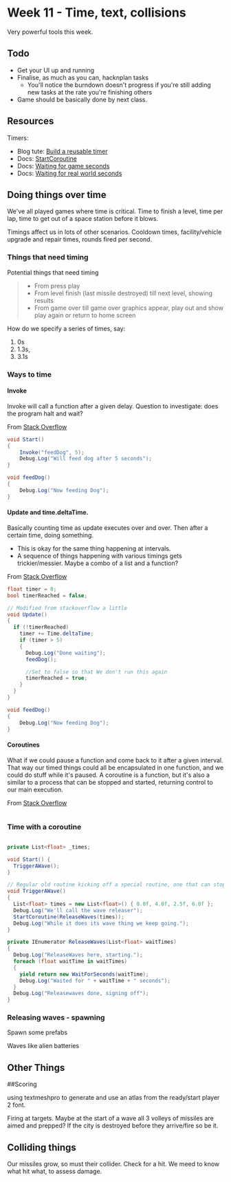 # Week 11 - Time, text, collisions

Very powerful tools this week.


## Todo

* Get your UI up and running
* Finalise, as much as you can, hacknplan tasks
  - You'll notice the burndown doesn't progress if you're still adding new tasks at the rate you're finishing others
* Game should be basically done by next class.

## Resources


Timers:
  - Blog tute: [Build a reusable timer](https://medium.com/@jaredehalpern/build-a-reusable-timer-in-unity-to-control-explosions-and-other-fun-stuff-too-1689210b733)
  - Docs: [StartCoroutine](https://docs.unity3d.com/2017.4/Documentation/ScriptReference/MonoBehaviour.StartCoroutine.html)
  - Docs: [Waiting for game seconds](https://docs.unity3d.com/2017.4/Documentation/ScriptReference/WaitForSeconds.html)
  - Docs: [Waiting for real world seconds](https://docs.unity3d.com/2017.4/Documentation/ScriptReference/WaitForSecondsRealtime.html)

## Doing things over time

We've all played games where time is critical. Time to finish a level, time per lap, time to get out of a space station before it blows.

Timings affect us in lots of other scenarios. Cooldown times, facility/vehicle upgrade and repair times, rounds fired per second.

### Things that need timing

Potential things that need timing

> - From press play 
> - From level finish (last missile destroyed) till next level, showing results
> - From game over till game over graphics appear, play out and show play again or return to home screen

How do we specify a series of times, say:
 1. 0s
 2. 1.3s, 
 3. 3.1s

### Ways to time

#### Invoke

Invoke will call a function after a given delay. Question to investigate: does the program halt and wait?

From [Stack Overflow](https://stackoverflow.com/questions/30056471/how-make-the-script-wait-sleep-in-a-simple-way-in-unity)
```cs
void Start()
{
    Invoke("feedDog", 5);
    Debug.Log("Will feed dog after 5 seconds");
}

void feedDog()
{
    Debug.Log("Now feeding Dog");
}
```

#### Update and time.deltaTime.

Basically counting time as update executes over and over. Then after a certain time, doing something. 
* This is okay for the same thing happening at intervals.
* A sequence of things happening with various timings gets trickier/messier. Maybe a combo of a list and a function?

From [Stack Overflow](https://stackoverflow.com/questions/30056471/how-make-the-script-wait-sleep-in-a-simple-way-in-unity)
```cs
float timer = 0;
bool timerReached = false;

// Modified from stackoverflow a little
void Update()
{
  if (!timerReached)
    timer += Time.deltaTime;
    if (timer > 5)
    {
      Debug.Log("Done waiting");
      feedDog();

      //Set to false so that We don't run this again
      timerReached = true;
    }
  }
}

void feedDog()
{
    Debug.Log("Now feeding Dog");
}
```

#### Coroutines

What if we could pause a function and come back to it after a given interval. That way our timed things could all be encapsulated in one function, and we could do stuff while it's paused. A coroutine is a function, but it's also a similar to a process that can be stopped and started, returning control to our main execution.

From [Stack Overflow](https://stackoverflow.com/questions/30056471/how-make-the-script-wait-sleep-in-a-simple-way-in-unity)
```cpp

```


### Time with a coroutine

```cs

private List<float> _times;

void Start() {
  TriggerAWave();
}

// Regular old routine kicking off a special routine, one that can stop and start.
void TriggerAWave()
{
  List<float> times = new List<float>() { 0.0f, 4.0f, 2.5f, 6.0f };
  Debug.Log("We'll call the wave releaser");
  StartCoroutine(ReleaseWaves(times));
  Debug.Log("While it does its wave thing we keep going.");
}

private IEnumerator ReleaseWaves(List<float> waitTimes)
{
  Debug.Log("ReleaseWaves here, starting.");
  foreach (float waitTime in waitTimes)
  {
    yield return new WaitForSeconds(waitTime);
    Debug.Log("Waited for " + waitTime + " seconds");
  }
  Debug.Log("Releasewaves done, signing off");
}

```


### Releasing waves - spawning

Spawn some prefabs

Waves like alien batteries


## Other Things



##Scoring

using textmeshpro to generate and use an atlas from the ready/start player 2 font.

Firing at targets. Maybe at the start of a wave all 3 volleys of missiles are aimed and prepped? If the city is destroyed before they arrive/fire so be it.

## Colliding things
Our missiles grow, so must their collider. Check for a hit. We meed to know what hit what, to assess damage.
